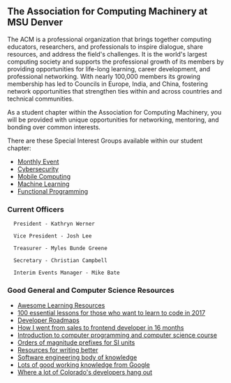 ## The Association for Computing Machinery at MSU Denver

The ACM is a professional organization that brings together computing
educators, researchers, and professionals to inspire dialogue, share
resources, and address the field's challenges. It is the world's largest
computing society and supports the professional growth of its members by
providing opportunities for life-long learning, career development, and
professional networking. With nearly 100,000 members its growing membership
has led to Councils in Europe, India, and China, fostering network
opportunities that strengthen ties within and across countries and
technical communities.

As a student chapter within the Association for Computing Machinery, you
will be provided with unique opportunities for networking, mentoring, and
bonding over common interests.

There are these Special Interest Groups available within our student chapter:

* [Monthly Event](SIGS/Monthly_Event)
* [Cybersecurity](SIGS/Cybersecurity/)
* [Mobile Computing](SIGS/Mobile/)
* [Machine Learning](SIGS/Machine_Learning/)
* [Functional Programming](SIGS/Functional_Programming/)

### Current Officers

      President - Kathryn Werner

      Vice President - Josh Lee

      Treasurer - Myles Bunde Greene

      Secretary - Christian Campbell

      Interim Events Manager - Mike Bate
      
### Good General and Computer Science Resources

* [Awesome Learning Resources](https://github.com/lauragift21/awesome-learning-resources)
* [100 essential lessons for those who want to learn to code in 2017](https://blog.thefirehoseproject.com/posts/100-essential-lessons-for-those-who-want-to-learn-to-code-in-2017/)
* [Developer Roadmaps](https://roadmap.sh/)
* [How I went from sales to frontend developer in 16 months](https://www.freecodecamp.org/news/how-i-went-from-sales-to-frontend-developer-in-16-months/)
* [Introduction to computer programming and computer science course](https://www.freecodecamp.org/news/introduction-to-computer-programming-and-computer-science-course/)
* [Orders of magnitude prefixes for SI units](https://www.thermofisher.com/us/en/home/references/ambion-tech-support/rna-tools-and-calculators/orders-of-magnitude-prefixes-for-si-units.html)
* [Resources for writing better](https://brians.wsu.edu/common-errors/)
* [Software engineering body of knowledge](https://www.computer.org/education/bodies-of-knowledge/software-engineering)
* [Lots of good working knowledge from Google](https://rework.withgoogle.com/)
* [Where a lot of Colorado's developers hang out](https://www.denverdevs.org)

